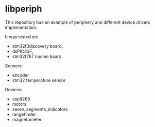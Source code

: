 # libperiph

This repository has an example of periphery and different device drivers implementation.

It was tested on:
- stm32f3discovery board,
- dsPIC33F,
- stm32f767 nucleo board.

Sensors:
- encoder
- stm32 temperature sensor

Devices:
- esp8266
- motors
- seven_segments_indicators
- rangefinder
- magnetometer
